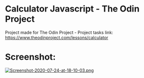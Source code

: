 # Calculator Javascript - The Odin Project

Project made for The Odin Project - Project tasks link: https://www.theodinproject.com/lessons/calculator


# Screenshot: 


[![Screenshot-2020-07-24-at-18-10-03.png](https://i.postimg.cc/PxftrS8L/Screenshot-2020-07-24-at-18-10-03.png)](https://postimg.cc/d7XM5m6v)
